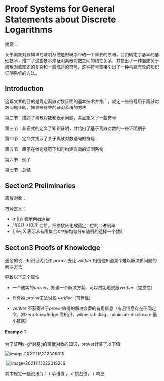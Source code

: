# Proof Systems for General Statements about Discrete Logarithms

摘要：

关于离散对数知识的证明系统是密码学中的一个重要的原语。我们确定了基本的基础技术，推广了这些技术来证明离散对数之间的线性关系，并提出了一种描述关于离散对数知识的复杂和一般陈述的符号。这种符号直接引出了一种构建有效的知识证明系统的方法。



## Introduction

这篇文章的目的是确定离散对数证明的基本技术并推广，规定一些符号用于离散对数问题证明，推导出有效的证明系统的方法

第二节：描述了离散对数和表示问题，并且定义了一些符号

第三节：非正式的定义了知识证明，并给出了基于离散对数的一些证明例子

第四节：定义并揭示了关于离散对数语句的符号

第五节：展示在给定规范下如何构建有效的证明系统

第六节：例子

第七节：总结

## Section2     Preliminaries

离散对数：

符号定义：

- α || β    表示两者连接
- *H{0,1}→{0,1}<sup>l</sup>* 哈希，把参数转化成固定 l 位的二进制串
- ξ ∈<sub>R</sub> X     表示从有限集合X中按均匀分布随机的选择一个数ξ



## Section3     Proofs of Knowledge

通俗的说，知识证明允许 *prover* 去让 *verifier* 相信他知道某个难以解决的问题的解决方法

导致以下三个属性

- 一个诚实的*prover*，知道一个解决方案，可以成功地说服*verifier*（完整性）

- 作弊的 *prover*无法说服 *verifier*（可靠性）

-  *verifier* 不获得过于*prover*值得的解决方案的有用信息（有用信息存在不同定义，如zero-knowledge 零知识，witness-hiding，minimum-disclosure 最小披露）

#### Example 1

为了证明y=g<sup>x</sup>对基g的离散对数的知识，prover计算了以下值:

![image-20211115222305015](C:\Users\Vking\AppData\Roaming\Typora\typora-user-images\image-20211115222305015.png)

​                                                                                            ![image-20211115222319266](C:\Users\Vking\AppData\Roaming\Typora\typora-user-images\image-20211115222319266.png)

其中规定一些说法为： *t* 承诺值 ， *c* 挑战值， *r* 响应

